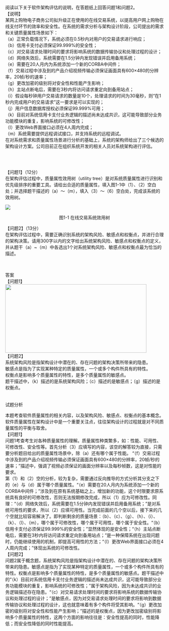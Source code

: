<div class="detail lh2"><p>阅读以下关于软件架构评估的说明，在答题纸上回答问题1和问题2。<br/>【说明】<br/>某网上购物电子商务公司拟升级正在使用的在线交易系统，以提高用户网上购物在线支付环节的效率和安全性。在系统的需求分析与架构设计阶段，公司提出的需求和关键质量属性场景如下：<br/>（a）正常负载情况下，系统必须在0.5秒内对用户的交易请求进行响应；<br/>（b）信用卡支付必须保证99.999%的安全性；<br/>（c）对交易请求处理时间的要求将影响系统的数据传输协议和处理过程的设计；<br/>（d）网络失效后，系统需要在1.5分钟内发现错误并启用备用系统；<br/>（e）需要在20人月内为系统添加一个新的CORBA中间件；<br/>（f）交易过程中涉及到的产品介绍视频传输必须保证画面具有600×480的分辨率，20帧/秒的速率；<br/>（g）更改加密的级别将对安全性和性能产生影响；<br/>（h）主站点断电后，需要在3秒内将访问请求重定向到备用站点；<br/>（i）假设每秒钟用户交易请求的数量是10个，处理请求的时间为30毫秒，则“在1秒内完成用户的交易请求”这一要求是可以实现的；<br/>（j）用户信息数据库授权必须保证99.999%可用；<br/>（k）目前对系统信用卡支付业务逻辑的描述尚未达成共识，这可能导致部分业务功能模块的重复，影响系统的可修改性；<br/>（l）更改Web界面接口必须在4人周内完成；<br/>（m）系统需要提供远程调试接口，并支持系统的远程调试。<br/>在对系统需求和质量属性场景进行分析的基础上，系统的架构师给出了三个候选的架构设计方案。公司目前正在组织系统开发的相关人员对系统架构进行评估。<br/></p><br/><br/><p>
【问题1】（12分）    <br/>
在架构评估过程中，质量属性效用树（utility tree）是对系统质量属性进行识别和优先级排序的重要工具。请给出合适的质量属性，填入图1-1中（1）、（2）空白处；并选择题干描述的（a）～（m），填入（3）～（6）空白处，完成该系统的效用树。</p>
<p>
<img src="https://lstatic.xisaiwang.com/tiku/UploadFiles/2012-8/820_506834.jpg"/><br/></p><p style="text-align: center;">图1-1 在线交易系统效用树<br/></p><p>
【问题2】（13分）<br/>
在架构评估过程中，需要正确识别系统的架构风险、敏感点和权衡点，并进行合理的架构决策。请用300字以内的文字给出系统架构风险、敏感点和权衡点的定义，并从题干（a）~（m）中各选出1个对系统架构风险、敏感点和权衡点最为恰当的描述。</p><br/><br/>答案<br/><div>
【问题1】</div>
<div>
<img alt="" src="https://lstatic.xisaiwang.com/tiku/uploadfiles/2016-03/12c9e4fba27d493b8b386e8643dd5a45_.png" style="width: 449px; height: 217px;"/></div>
<div>
【问题2】</div>
<div>
系统架构风险是指架构设计中潜在的、存在问题的架构决策所带来的隐患。</div>
<div>
敏感点是指为了实现某种特定的质量属性，一个或多个构件所具有的特性。</div>
<div>
权衡点是影响多个质量属性的特性，是多个质量属性的敏感点。</div>
<div>
 题干描述中，（k）描述的是系统架构风险；（c）描述的是敏感点；（g）描述的是权衡点。</div><br/><br/>试题分析<br/><p>本题考查软件质量属性的相关内容，以及架构风险、敏感点、权衡点的基本概念。软件质量属性在架构设计中是一个重要关注点，往往架构设计的过程就是对不同质量属性的平衡与取舍。<br/>【问题1】 <br/>问题1考查考生对各种质量属性的理解。质量属性种类繁多，如：性能、可用性、可修改性、安全性等。首先分析（3）应填写的内容，该空的解答较为直接，只需要分析题目给出的质量属性场景中，除（a）还有哪个属于性能。 “（f）交易过程中涉及到的产品介绍视频传输必须保证画面具有600×480的分辨率，20帧/秒的速率；”描述中，强调了视频必须保证的画面分辨率以及每秒帧数，这是对性能的要求。<br/>第（1）和（2）空的分析，较为复杂，需要通过反向推导的方式分析其分支之下的（e）与（d）属于哪个质量属性。“（e）需要在20人月内为系统添加一个新的CORBA中间件；”涉及到在原有系统基础之上，增加新的功能，这个时限要求原系统具有良好的可修改性，否则无法按期修改完成，所以（1）应为可修改性。同理：“（d）网络失效后，系统需要在1.5分钟内发现错误并启用备用系统；”是对系统可用性的要求，所以（2）应填可用性。当完成前面的几个空以后，接下来的几个空就比较容易解决了。即判断剩余的质量场景：（b）、（c）、（g）、（h）、（i）、（k）、（l）、（m），哪个属于可修改性，哪个属于可用性，哪个属于安全性。“（b）信用卡支付必须保证99.999%的安全性；”显然体现的是安全性；“（h）主站点断电后，需要在3秒内将访问请求重定向到备用站点；”是一种保障系统在出现问题时，仍能继续使用的机制，即提高可用性的方法；“（l）更改Web界面接口必须在4人周内完成；”体现出系统的可修改性。<br/>【问题2】 <br/>问题2属于概念题，系统架构风险是指架构设计中潜在的、存在问题的架构决策所带来的隐患。敏感点是指为了实现某种特定的质量属性，一个或多个构件所具有的特性。权衡点是影响多个质量属性的特性，是多个质量属性的敏感点。题干描述中的“（k）目前对系统信用卡支付业务逻辑的描述尚未达成共识，这可能导致部分业务功能模块的重复，影响系统的可修改性；”属于架构风险，因为未达成共识的业务逻辑描述存在隐患。“（c）对交易请求处理时间的要求将影响系统的数据传输协议和处理过程的设计；”是敏感点，因为对交易请求处理时间的要求将影响到数据传输协议和处理过程的设计，这也就意味着有多个构件将受其影响。“（g）更改加密的级别将对安全性和性能产生影响；”描述的是权衡点，因为更改加密级别将影响多个质量属性的特性，这两个方面的影响往往是：安全性提高的同时，性能降低；而安全性降低的同时性能提高。<br/></p></div>